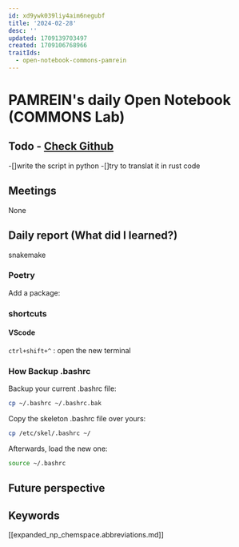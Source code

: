 ```yaml
---
id: xd9ywk039liy4aim6negubf
title: '2024-02-28'
desc: ''
updated: 1709139703497
created: 1709106768966
traitIds:
  - open-notebook-commons-pamrein
---
```


# PAMREIN's daily Open Notebook (COMMONS Lab)

## Todo - [Check Github](https://github.com/orgs/commons-research/projects/2/views/1)
-[]write the script in python
-[]try to translat it in rust code


## Meetings
None


## Daily report (What did I learned?)

snakemake

### Poetry
Add a package:


### shortcuts 
#### VScode
`ctrl+shift+^` : open the new terminal

### How Backup .bashrc
Backup your current .bashrc file:
```bash
cp ~/.bashrc ~/.bashrc.bak
```

Copy the skeleton .bashrc file over yours:
```bash
cp /etc/skel/.bashrc ~/
```

Afterwards, load the new one:
```bash
source ~/.bashrc
```

## Future perspective



## Keywords
[[expanded_np_chemspace.abbreviations.md]]

